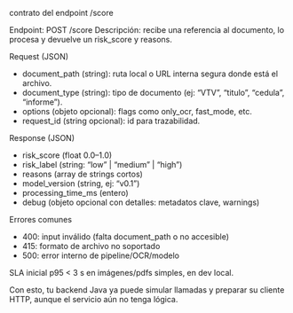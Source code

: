 contrato del endpoint /score 

Endpoint: POST /score
Descripción: recibe una referencia al documento, lo procesa y devuelve un risk_score y reasons.

Request (JSON)

- document_path (string): ruta local o URL interna segura donde está el archivo.
- document_type (string): tipo de documento (ej: “VTV”, “titulo”, “cedula”, “informe”).
- options (objeto opcional): flags como only_ocr, fast_mode, etc.
- request_id (string opcional): id para trazabilidad.

Response (JSON)

- risk_score (float 0.0–1.0)
- risk_label (string: “low” | “medium” | “high”)
- reasons (array de strings cortos)
- model_version (string, ej: “v0.1”)
- processing_time_ms (entero)
- debug (objeto opcional con detalles: metadatos clave, warnings)

Errores comunes

- 400: input inválido (falta document_path o no accesible)
- 415: formato de archivo no soportado
- 500: error interno de pipeline/OCR/modelo

SLA inicial
p95 < 3 s en imágenes/pdfs simples, en dev local.

Con esto, tu backend Java ya puede simular llamadas y preparar su cliente HTTP, aunque el servicio aún no tenga lógica.